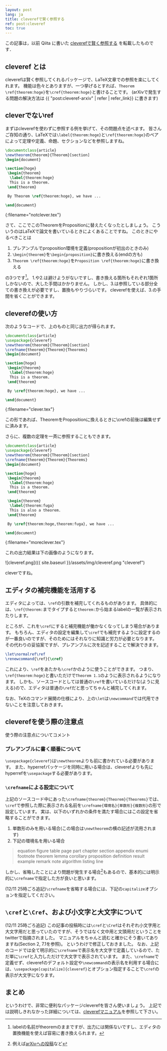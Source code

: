 ```yaml
---
layout: post
lang: ja
title: cleverefで賢く参照する
ref: post:cleveref
toc: true
---
```


この記事は，以前 Qiita に書いた
[cleverefで賢く参照する](https://qiita.com/wktkshn/items/110cd6007837938e6c88) を転載したものです．

## cleveref とは
cleverefは賢く参照してくれるパッケージで、LaTeX文章での参照を楽にしてくれます。
機能は色々とありますが、一つ挙げるとすれば、`Theorem \ref{theorem:hoge}`を`\cref{theorem:hoge}`と書けることです。
(arXivで発生する問題の解決方法は
{{ "post:cleveref-arxiv" | refer | refer_link}}
に書きます)

## cleverでないref
まずはcleverefを使わずに参照する例を挙げて、その問題点を述べます。
皆さんご存知の通り、LaTeXでは`\label{theorem:hoge}`と`\ref{theorem:hoge}`のペアによって定理や定義、命題、セクションなどを参照しますね。

```tex
\documentclass{article}
\newtheorem{theorem}{Theorem}[section]
\begin{document}

\section{hoge}
 \begin{theorem}
  \label{theorem:hoge}
  This is a theorem.
 \end{theorem}

 By Theorem \ref{theorem:hoge}, we have ...

\end{document}
```
{:filename="notclever.tex"}

さて、ここでこのTheoremをPropositionに替えたくなったとしましょう。
こういうのはLaTeXで論文を書いているときによくあることですね。
このときにやるべきことは

1. プレアンブルでproposition環境を定義(propositionが初出のときのみ)
2. `\begin{theorem}`を`\begin{proposition}`に書き換える(endの方も)
3. `Theorem \ref{theorem:hoge}`を`Proposition \ref{theorem:hoge}`に書き換える

の3つです[^1]。
1.や2.は避けようがないですし、書き換える箇所もそれぞれ1箇所しかないので、大した手間はかかりません。
しかし、3.は参照している部分全ての書き換えが必要ですし、置換もやりづらいです。
cleverefを使えば、3.の手間を省くことができます。

[^1]: labelの名前がtheoremのままですが、出力には関係ないですし、エディタの置換機能を使えば容易に書き換えられます。


## cleverefの使い方
次のようなコードで、上のものと同じ出力が得られます。

```tex
\documentclass{article}
\usepackage{cleveref}
\newtheorem{theorem}{Theorem}[section]
\crefname{theorem}{Theorem}{Theorems}
\begin{document}

\section{hoge}
 \begin{theorem}
  \label{theorem:hoge}
  This is a theorem.
 \end{theorem}

 By \cref{theorem:hoge}, we have ...

\end{document}
```
{:filename="clever.tex"}

この形であれば、TheoremをPropositionに換えるときに\crefの前後は編集せずに済みます。

さらに、複数の定理を一斉に参照することもできます。

```tex
\documentclass{article}
\usepackage{cleveref}
\newtheorem{theorem}{Theorem}[section]
\crefname{theorem}{Theorem}{Theorems}
\begin{document}

\section{hoge}
 \begin{theorem}
  \label{theorem:hoge}
  This is a theorem.
 \end{theorem}

 \begin{theorem}
  \label{theorem:fuga}
  This is also a theorem.
 \end{theorem}

 By \cref{theorem:hoge,theorem:fuga}, we have ...

\end{document}
```
{:filename="moreclever.tex"}

これの出力結果は下の画像のようになります。

![cleveref.png]({{ site.baseurl }}/assets/img/cleveref.png "cleveref")

cleverですね。

## エディタの補完機能を活用する
エディタによっては、`\ref`の引数を補完してくれるものがあります。
具体的には、`\ref{theorem:`までタイプすると`theorem:`から始まるlabelの一覧が表示されたりします。

ところが、これを`\cref`にすると補完機能が働かなくなってしまう場合があります。
もちろん、エディタの設定を編集して`\cref`でも補完するように設定するのが一番良いのですが、そのためにはそれなりに知識と労力が必要となります。
その代わりの妥協案ですが、プレアンブルに次を記述することで解決できます。

```latex
\let\normalref\ref
\renewcommand{\ref}{\cref}
```

これにより、`\ref`をあたかも`\cref`かのように使うことができます。
つまり、`\ref{theorem:hoge}`と書いただけで`Theorem 1.1`のように表示されるようになります。
しかも、ソースコードとしては普通の`\ref`を書いているだけな(ように見える)ので、エディタは普通の`\ref`だと思ってちゃんと補完してくれます。

なお、TeXのコマンド展開の仕様により、上の`\let`は`\newcommand`では代用できないことを注意しておきます。


## cleverefを使う際の注意点
使う際の注意点についてコメント
### プレアンブルに書く順番について
`\usepackage{cleveref}`は`\newtheorem`よりも前に書かれている必要があります。
また、hyperrefパッケージを同時に用いる場合は、cleverefよりも先にhyperrefを`\usepackage`する必要があります。

### `\crefname`による設定について
上記のソースコード中にあった`\crefname{theorem}{Theorem}{Theorems}`では、`\cref`で参照した際に表示される名前を`\crefname{環境名}{単数形}{複数形}`の形で設定しています。
実は、以下のいずれかの条件を満たす場合にはこの設定を省略することができます。

1. 単数形のみを用いる場合(この場合は`\newtheorem`の横の記述が流用されます)
2. 下記の環境名を用いる場合

> equation figure table page part chapter section appendix enumi footnote theorem lemma corollary proposition definition result example remark note algorithm listing line

しかし、省略したことにより問題が発生する場合[^2]もあるので、基本的には明示的に`\crefname`で指定した方が良いと思います。

[^2]: 例えば[arXivへの投稿](http://qiita.com/wktkshn/items/f38a759fd6b9e0a81de7)など

(12/11 25時ごろ追記)`\crefname`を省略する場合には、下記の`capitalize`オプションを指定してください。

## `\cref`と`\Cref`、および小文字と大文字について
(12/11 25時ごろ追記)
この記事の投稿時には`\cref`と`\Cref`はそれぞれ小文字用と大文字用だと思っていたのですが、そうではなく文中用と文頭用だということをtwitterで指摘されました。
マニュアルをちゃんと読むと確かにそう書いてありますね(Section 2, 7.1を参照)。
というわけで修正しておきました。
なお、上記のコードでは全て明示的に`\crefname`で表示名を大文字で定義しているので、ただ単に`\cref`と入力しただけで大文字で表示されています。
また、`\crefname`で定義せず、cleverefのデフォルト設定や`\newcommand`の表示名を利用する場合には、`\usepackage[capitalize]{cleveref}`とオプション指定することで`\cref`の表示が大文字になります。


## まとめ
というわけで、非常に便利なパッケージcleverefを皆さん使いましょう。
上記では説明しきれなかった詳細については、[cleverefマニュアル](http://tug.ctan.org/macros/latex/contrib/cleveref/cleveref.pdf)を参照して下さい。
